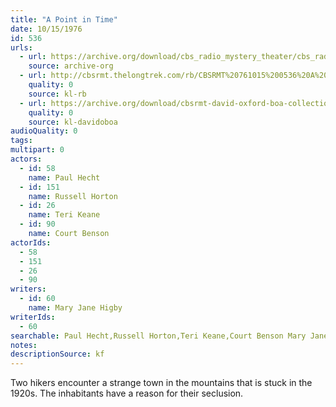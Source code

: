 ```yaml
---
title: "A Point in Time"
date: 10/15/1976
id: 536
urls: 
  - url: https://archive.org/download/cbs_radio_mystery_theater/cbs_radio_mystery_theater-0501-0550.zip/cbs_radio_mystery_theater-0501-0550%2Fcbsrmt_0536_a_point_in_time.mp3
    source: archive-org
  - url: http://cbsrmt.thelongtrek.com/rb/CBSRMT%20761015%200536%20A%20Point%20in%20Time_wbbm_rb.mp3
    quality: 0
    source: kl-rb
  - url: https://archive.org/download/cbsrmt-david-oxford-boa-collection/CBSRMT-761015-0536-A-Point-in-Time-(128-44)_KIXI-{BoA}.mp3
    quality: 0
    source: kl-davidoboa
audioQuality: 0
tags: 
multipart: 0
actors:  
  - id: 58
    name: Paul Hecht  
  - id: 151
    name: Russell Horton  
  - id: 26
    name: Teri Keane  
  - id: 90
    name: Court Benson
actorIds:  
  - 58  
  - 151  
  - 26  
  - 90
writers:  
  - id: 60
    name: Mary Jane Higby
writerIds:  
  - 60
searchable: Paul Hecht,Russell Horton,Teri Keane,Court Benson Mary Jane Higby
notes: 
descriptionSource: kf
---
```

Two hikers encounter a strange town in the mountains that is stuck in the 1920s. The inhabitants have a reason for their seclusion.